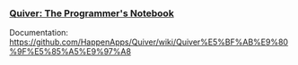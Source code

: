 ### [Quiver: The Programmer's Notebook](https://itunes.apple.com/app/quiver-programmers-notebook/id866773894?mt=12)

Documentation: https://github.com/HappenApps/Quiver/wiki/Quiver%E5%BF%AB%E9%80%9F%E5%85%A5%E9%97%A8


